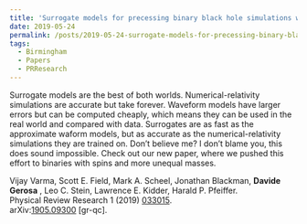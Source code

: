 ```yaml
---
title: 'Surrogate models for precessing binary black hole simulations with unequal masses'
date: 2019-05-24
permalink: /posts/2019-05-24-surrogate-models-for-precessing-binary-black-hole-simulations-with-unequal-masses
tags:
  - Birmingham
  - Papers
  - PRResearch
---
```


Surrogate models are the best of both worlds. Numerical-relativity simulations are accurate but take forever. Waveform models have larger errors but can be computed cheaply, which means they can be used in the real world and compared with data. Surrogates are as fast as the approximate waform models, but as accurate as the numerical-relativity simulations they are trained on. Don’t believe me? I don’t blame you, this does sound impossible. Check out our new paper, where we pushed this effort to binaries with spins and more unequal masses.

Vijay Varma, Scott E. Field, Mark A. Scheel, Jonathan Blackman, **Davide Gerosa** , Leo C. Stein, Lawrence E. Kidder, Harald P. Pfeiffer.  
Physical Review Research 1 (2019) [033015](<https://journals.aps.org/prresearch/abstract/10.1103/PhysRevResearch.1.033015>).  
arXiv:[1905.09300](<http://arxiv.org/abs/arXiv:1905.09300>) [gr-qc].

